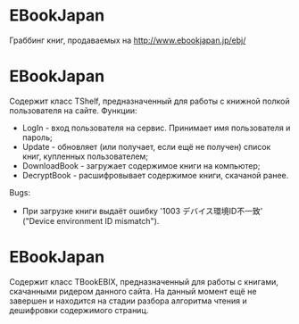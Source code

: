 EBookJapan
==========

Граббинг книг, продаваемых на http://www.ebookjapan.jp/ebj/

EBookJapan
==========

Содержит класс TShelf, предназначенный для работы с книжной полкой пользователя на сайте. Функции:
  * LogIn - вход пользователя на сервис. Принимает имя пользователя и пароль;
  * Update - обновляет (или получает, если ещё не получен) список книг, купленных пользователем;
  * DownloadBook - загружает содержимое книги на компьютер;
  * DecryptBook - расшифровывает содержимое книги, скачаной ранее.

Bugs:
  * При загрузке книги выдаёт ошибку '1003  デバイス環境ID不一致' ("Device environment ID mismatch").
  
EBookJapan
==========

Содержит класс TBookEBIX, предназначенный для работы с книгами, скачанными ридером данного сайта. На данный момент ещё не завершен и находится на стадии разбора алгоритма чтения и дешифровки содержимого страниц.
